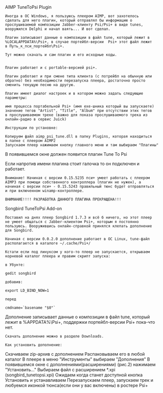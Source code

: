AIMP TuneToPsi Plugin

    Иногда в ОС Windows, я пользуюсь плеером AIMP, вот захотелось
    сделать для него плагин, который отправлял бы информацию о 
    прослушиваемой композиции Jabber-клиенту Psi/Psi+ в виде tunes, 
    вооружился Delphi и начал ваять... И вот сделал. 

    Плагин записывает данные о композиции в файл tune, который лежит в 
    %LOCALAPPDATA%\Psi+, в случае портейбл-версии  Psi+ этот файл лежит
    в Путь_к_пси_портейбл\Psi+.

    Тут можно скачать и сам плагин и его исходные коды.


    Плагин работает и с portable-версией psi+. 

    Плагин работает и при смене типа клиента (с потрейбл на обычную или
    обратно) без необходимости перезапуска плеера, достаточно просто
    сменить текущую песню на другую.

    Плагин имеет диалог настроек и в котором можно задать следующие
    параметры:

    имя процесса портабельной Psi+ (имя exe-шника который вы запускаете)
    значение тегов "Artist", "Title", "Album" при отсутствии этих тегов
    в прослушиваемом треке (важно для показа прослушиваемого трека из
    онлайн-радио в сервис Juick)

    Инструкции по установке:

    Копируем файл aimp_psi_tune.dll в папку Plugins, которая находиться
    в папке с плеером AIMP2
    Запускаем плеер нажимаем кнопку главного меню и там выбираем "Плагины"

В появившемся окне должен появится плагин Tune To Psi

Если напротив имени плагина стоит галочка то он подключен и работает.

    Внимание! Начиная с версии 0.15.5235 пси+ умеет работать с плеером
    AIMP3 при помощи собственного контроллера (плагин не нужен), а
    начиная с версии пси+ - 0.15.5243 правильный тюнс будет отправляться
    и при включенном winamp-контроллере.

    ВНИМАНИЕ!!!! РАЗРАБОТКА ДАННОГО ПЛАГИНА ПРЕКРАЩЕНА!!!

Songbird TuneToPsi Add-on

    Поставил на днях плеер Songbird 1.7.3 и всё б ничего, но этот плеер
    не умеет общаться с Jabber-клиентом Psi+, которым я постоянно
    пользуюсь. Вооружившись онлайн-справкой принялся клепать дополнение
    для Songbird.

    Начиная с версии 0.0.2.0 дополнение работает в ОС Linux, tune-файл
    располагается в каталоге ~/.cache/Psi+/

    Кстати если под линуксом у кого-то плеер не запускается, открываем
    корневой каталог плеера и правим скрипт запуска:

    в Убунте:

    gedit songbird

    добавив:

    export LD_BIND_NOW=1

    перед

    cmdname=`basename "$0"`


Дополнение записывает данные о композиции в файл tune, который лежит
в %APPDATA%\Psi+, поддержки портейбл-версии  Psi+ пока-что нет.

    Скачать дополнение можно в разделе Downloads.

    Как установить дополнение:

Скачиваем zip-архив с дополнением
Распаковываем его в любой каталог
В плеере в меню "Инструменты" выбираем "Дополнения"
В появившемся окне с дополнениями(расширениями) (рис.2) нажимаем
"Установить..."
Выбираем файл с расширением *.xpi (songbird_tunetopsi.xpi)
Ожидаем когда станет доступной кнопка Установить и устанавливаем
Перезапускаем плеер, запускаем трек и любуемся иконкой тюнса(если они
у вас включены) в ростере Psi+
